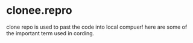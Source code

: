 # clonee.repro
clone repo is used to past the code into local compuer!
here are some of the important term used in cording.
